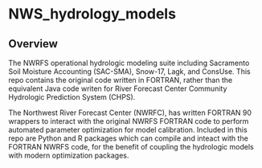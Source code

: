 # NWS_hydrology_models


## Overview
The NWRFS operational hydrologic modeling suite including Sacramento Soil Moisture Accounting (SAC-SMA), Snow-17, Lagk, and ConsUse. This repo contains the original code written in FORTRAN, rather than the equivalent Java code writen for River Forecast Center Community Hydrologic Prediction System (CHPS). 

The Northwest River Forecast Center (NWRFC), has written FORTRAN 90 wrappers to interact with the original NWRFS FORTRAN code to perform automated parameter optimization for model calibration. Included in this repo are Python and R packages which can compile and inteact with the FORTRAN NWRFS code, for the benefit of coupling the hydrologic models with modern optimization packages.  
